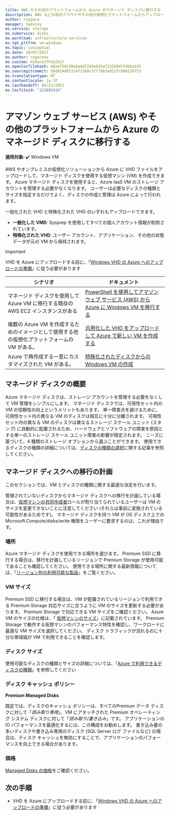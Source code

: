 ```yaml
---
title: AWS やその他のプラットフォームから Azure のマネージド ディスクに移行する
description: AWS などの他のクラウドやその他の仮想化プラットフォームからアップロードされた VHD を使用して Azure で VM を作成し、Azure マネージド ディスクを使用します。
author: roygara
manager: twooley
ms.service: storage
ms.subervice: disks
ms.workload: infrastructure-services
ms.tgt_pltfrm: vm-windows
ms.topic: conceptual
ms.date: 10/07/2017
ms.author: rogarana
ms.custom: H1Hack27Feb2017
ms.openlocfilehash: 68aaf58230ebadd7283e62baf232b84743bba535
ms.sourcegitcommit: 58d82486531472268c5ff70b1e012fc008226753
ms.translationtype: HT
ms.contentlocale: ja-JP
ms.lasthandoff: 08/23/2021
ms.locfileid: "122692416"
---
```

# <a name="migrate-from-amazon-web-services-aws-and-other-platforms-to-managed-disks-in-azure"></a>アマゾン ウェブ サービス (AWS) やその他のプラットフォームから Azure のマネージド ディスクに移行する

**適用対象:** :heavy_check_mark: Windows VM 

AWS やオンプレミスの仮想化ソリューションから Azure に VHD ファイルをアップロードして、マネージド ディスクを使用する仮想マシン (VM) を作成できます。 Azure マネージド ディスクを使用すると、Azure IaaS VM のストレージ アカウントを管理する必要がなくなります。 ユーザーは必要なディスクの種類とサイズを指定するだけでよく、ディスクの作成と管理は Azure によって行われます。 

一般化された VHD と特殊化された VHD のいずれもアップロードできます。 
- **一般化した VMD**: Sysprep を使用してすべての個人アカウント情報が削除されています。 
- **特殊化された VHD**: ユーザー アカウント、アプリケーション、その他の状態データが元の VM から保持されます。 

> [!IMPORTANT]
> VHD を Azure にアップロードする前に、「[Windows VHD の Azure へのアップロードの準備](prepare-for-upload-vhd-image.md)」に従う必要があります
>
>


| シナリオ                                                                                                                         | ドキュメント                                                                                                                       |
|----------------------------------------------------------------------------------------------------------------------------------|-------------------------------------------------------------------------------------------------------------------------------------|
| マネージド ディスクを使用して Azure VM に移行する既存の AWS EC2 インスタンスがある                              | [PowerShell を使用してアマゾン ウェブ サービス (AWS) から Azure に Windows VM を移行する](aws-to-azure.md)                           |
| 複数の Azure VM を作成するためのイメージとして使用する他の仮想化プラットフォームの VM がある。 | [汎用化した VHD をアップロードして Azure で新しい VM を作成する](upload-generalized-managed.md) |
| Azure で再作成する一意にカスタマイズされた VM がある。                                                      | [特殊化されたディスクからの Windows VM の作成](create-vm-specialized.md)         |


## <a name="overview-of-managed-disks"></a>マネージド ディスクの概要

Azure マネージド ディスクは、ストレージ アカウントを管理する必要をなくして VM 管理をシンプルにします。 マネージド ディスクでは、可用性セット内の VM の信頼性の向上というメリットもあります。 単一障害点を避けるために、可用性セット内の異なる VM のディスクは相互に十分に分離されます。 可用性セット内の異なる VM のディスクは異なるストレージ スケール ユニット (スタンプ) に自動的に配置されるため、ハードウェアとソフトウェアの障害を原因とする単一のストレージ スケール ユニット障害の影響が限定されます。
ニーズに基づいて、4 種類のストレージ オプションから選ぶことができます。 使用できるディスクの種類の詳細については、[ディスクの種類の選択](../disks-types.md)に関する記事を参照してください。

## <a name="plan-for-the-migration-to-managed-disks"></a>マネージド ディスクへの移行の計画

このセクションでは、VM とディスクの種類に関する最適な決定を行います。

管理されていないディスクからマネージド ディスクへの移行を計画している場合は、[仮想マシンの共同作成者](../../role-based-access-control/built-in-roles.md#virtual-machine-contributor)ロールが割り当てられているユーザーは VM のサイズを変更できないことに注意してください (それらは事前に変換されている可能性があるためです)。 マネージド ディスクを持つ VM が OS ディスク上での Microsoft.Compute/disks/write 権限をユーザーに要求するのは、これが理由です。

### <a name="location"></a>場所

Azure マネージド ディスクを使用できる場所を選びます。 Premium SSD に移行する場合は、移行を計画しているリージョンで Premium Storage が使用可能であることも確認してください。 使用できる場所に関する最新情報については、「[リージョン別の利用可能な製品](https://azure.microsoft.com/regions/#services)」をご覧ください。

### <a name="vm-sizes"></a>VM サイズ

Premium SSD に移行する場合は、VM が配置されているリージョンで利用できる Premium Storage 対応サイズに合うように VM のサイズを更新する必要があります。 Premium Storage で対応できる VM サイズをご確認ください。 Azure VM のサイズの仕様は、「 [仮想マシンのサイズ](../sizes.md)」に記載されています。
Premium Storage で動作する仮想マシンのパフォーマンス特性を確認し、ワークロードに最適な VM サイズを選択してください。 ディスク トラフィックが流れるのに十分な帯域幅が VM で利用できることを確認します。

### <a name="disk-sizes"></a>ディスク サイズ

使用可能なディスクの種類とサイズの詳細については、「[Azure で利用できるディスクの種類](../disks-types.md)」を参照してください

### <a name="disk-caching-policy"></a>ディスク キャッシュ ポリシー 

**Premium Managed Disks**

既定では、ディスクのキャッシュ ポリシーは、すべてのPremium データ ディスクに対して「*読み取り専用*」、VM にアタッチされた Premium オペレーティング システム ディスクに対して「*読み取り/書き込み*」です。 アプリケーションの IO パフォーマンスを最適化するには、この構成をお勧めします。 書き込み量の多いディスクや書き込み専用のディスク (SQL Server ログ ファイルなど) の場合は、ディスク キャッシュを無効にすることで、アプリケーションのパフォーマンスを向上できる場合があります。

### <a name="pricing"></a>価格

[Managed Disks の価格](https://azure.microsoft.com/pricing/details/managed-disks/)をご確認ください。


## <a name="next-steps"></a>次の手順

- VHD を Azure にアップロードする前に、「[Windows VHD の Azure へのアップロードの準備](prepare-for-upload-vhd-image.md)」に従う必要があります
